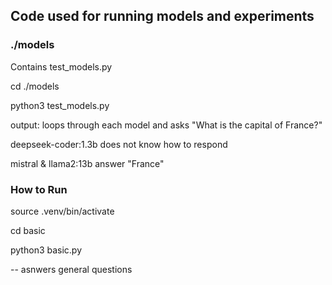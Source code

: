 ## Code used for running models and experiments 

### ./models 

Contains test_models.py 

cd ./models 

python3 test_models.py 

output: loops through each model and asks "What is the capital of France?" 

deepseek-coder:1.3b does not know how to respond 

mistral & llama2:13b answer "France" 


### How to Run 

source .venv/bin/activate 

cd basic 

python3 basic.py 

-- asnwers general questions 

